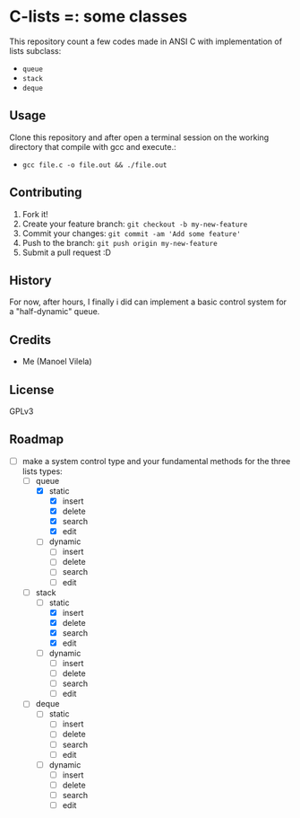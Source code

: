 # C-lists =: some classes 

This repository count a few codes made in ANSI C with implementation of lists subclass:
  * `queue`
  * `stack`
  * `deque`


## Usage

Clone this repository and after open a terminal session on the working directory that compile with gcc and execute.:
  * `gcc file.c -o file.out && ./file.out`

## Contributing

1. Fork it!
2. Create your feature branch: `git checkout -b my-new-feature`
3. Commit your changes: `git commit -am 'Add some feature'`
4. Push to the branch: `git push origin my-new-feature`
5. Submit a pull request :D

## History

For now, after hours, I finally i did can implement a basic control system for a "half-dynamic" queue.

## Credits
  * Me (Manoel Vilela)

## License

GPLv3

## Roadmap
  - [ ] make a system control type and your fundamental methods for the three lists types:
    - [ ] queue
      - [X] static
        - [X] insert
        - [X] delete
        - [X] search
        - [X] edit
      - [ ] dynamic
        - [ ] insert
        - [ ] delete
        - [ ] search
        - [ ] edit
    - [ ] stack
      - [ ] static
        - [X] insert
        - [X] delete
        - [X] search
        - [X] edit
      - [ ] dynamic
        - [ ] insert
        - [ ] delete
        - [ ] search
        - [ ] edit
    - [ ] deque
      - [ ] static
        - [ ] insert
        - [ ] delete
        - [ ] search
        - [ ] edit
      - [ ] dynamic
        - [ ] insert
        - [ ] delete
        - [ ] search
        - [ ] edit
